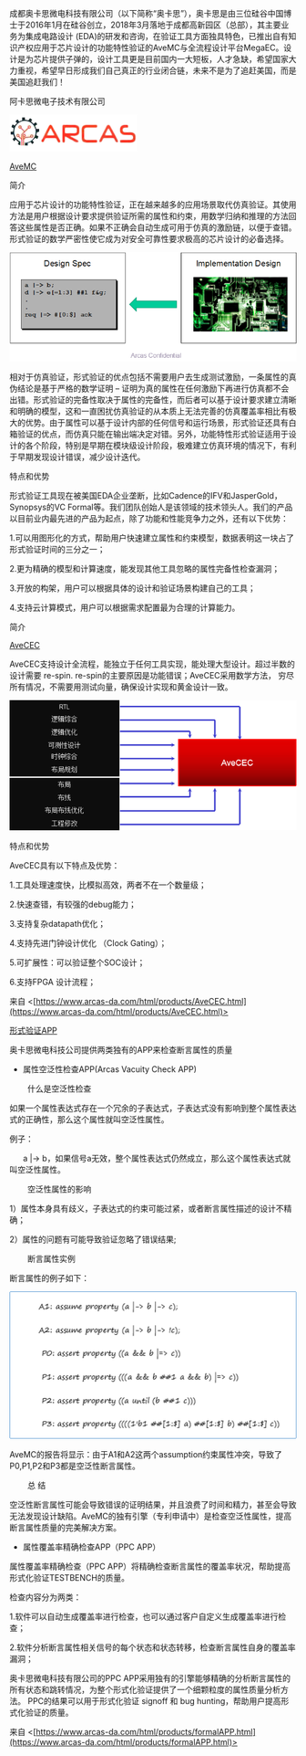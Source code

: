 成都奥卡思微电科技有限公司（以下简称“奥卡思”），奥卡思是由三位硅谷中国博士于2016年1月在硅谷创立，2018年3月落地于成都高新园区（总部），其主要业务为集成电路设计 (EDA)的研发和咨询，在验证工具方面独具特色，已推出自有知识产权应用于芯片设计的功能特性验证的AveMC与全流程设计平台MegaEC。设计是为芯片提供子弹的，设计工具更是目前国内一大短板，人才急缺，希望国家大力重视，希望早日形成我们自己真正的行业闭合链，未来不是为了追赶美国，而是美国追赶我们！

阿卡思微电子技术有限公司

![](docs/EDA/EDA企业/公司/attachments/成都奥卡思微电科技有限公司/77d6f6677c2af1ef55aacf849a108c73_MD5.png)

[AveMC](https://www.arcas-da.com/html/products/AveMC.html)

简介

应用于芯片设计的功能特性验证，正在越来越多的应用场景取代仿真验证。其使用方法是用户根据设计要求提供验证所需的属性和约束，用数学归纳和推理的方法回答这些属性是否正确。如果不正确会自动生成可用于仿真的激励链，以便于查错。形式验证的数学严密性使它成为对安全可靠性要求极高的芯片设计的必备选择。

![](docs/EDA/EDA企业/公司/attachments/成都奥卡思微电科技有限公司/c1764cfbbac4e72f89b3d9dc6b10678d_MD5.png)

相对于仿真验证，形式验证的优点包括不需要用户去生成测试激励，一条属性的真伪结论是基于严格的数学证明 – 证明为真的属性在任何激励下再进行仿真都不会出错。形式验证的完备性取决于属性的完备性，而后者可以基于设计要求建立清晰和明确的模型，这和一直困扰仿真验证的从本质上无法完善的仿真覆盖率相比有极大的优势。由于属性可以基于设计内部的任何信号和运行场景，形式验证还具有白箱验证的优点，而仿真只能在输出端决定对错。另外，功能特性形式验证适用于设计的各个阶段，特别是早期在模块级设计阶段，极难建立仿真环境的情况下，有利于早期发现设计错误，减少设计迭代。

特点和优势

形式验证工具现在被美国EDA企业垄断，比如Cadence的IFV和JasperGold，Synopsys的VC Formal等。我们团队创始人是该领域的技术领头人。我们的产品以目前业内最先进的产品为起点，除了功能和性能竞争力之外，还有以下优势：

1.可以用图形化的方式，帮助用户快速建立属性和约束模型，数据表明这一块占了形式验证时间的三分之一；

2.更为精确的模型和计算速度，能发现其他工具忽略的属性完备性检查漏洞；

3.开放的构架，用户可以根据具体的设计和验证场景构建自己的工具；

4.支持云计算模式，用户可以根据需求配置最为合理的计算能力。

简介

[AveCEC](https://www.arcas-da.com/html/products/AveCEC.html) 

AveCEC支持设计全流程，能独立于任何工具实现，能处理大型设计。超过半数的设计需要 re-spin. re-spin的主要原因是功能错误；AveCEC采用数学方法， 穷尽所有情况，不需要用测试向量，确保设计实现和黄金设计一致。

![](docs/EDA/EDA企业/公司/attachments/成都奥卡思微电科技有限公司/8eacdbafc9120339e02c7c5921e12f8e_MD5.png)

特点和优势

AveCEC具有以下特点及优势：

1.工具处理速度快，比模拟高效，两者不在一个数量级；

2.快速查错，有较强的debug能力；

3.支持复杂datapath优化；

4.支持先进门钟设计优化 （Clock Gating）；

5.可扩展性：可以验证整个SOC设计；

6.支持FPGA 设计流程；

来自 <[https://www.arcas-da.com/html/products/AveCEC.html](https://www.arcas-da.com/html/products/AveCEC.html)>

[形式验证APP](https://www.arcas-da.com/html/products/formalAPP.html)

奥卡思微电科技公司提供两类独有的APP来检查断言属性的质量

- 属性空泛性检查APP(Arcas Vacuity Check APP)

        什么是空泛性检查

如果一个属性表达式存在一个冗余的子表达式，子表达式没有影响到整个属性表达式的正确性，那么这个属性就叫空泛性属性。

例子：

      a |-> b，如果信号a无效，整个属性表达式仍然成立，那么这个属性表达式就叫空泛性属性。

        空泛性属性的影响

1）属性本身具有歧义，子表达式的约束可能过紧，或者断言属性描述的设计不精确；

2）属性的问题有可能导致验证忽略了错误结果;

        断言属性实例

断言属性的例子如下：

![](docs/EDA/EDA企业/公司/attachments/成都奥卡思微电科技有限公司/056efb8b3b0058c346fa09dd75e90d53_MD5.png)

AveMC的报告将显示：由于A1和A2这两个assumption约束属性冲突，导致了P0,P1,P2和P3都是空泛性断言属性。

        总 结

空泛性断言属性可能会导致错误的证明结果，并且浪费了时间和精力，甚至会导致无法发现设计缺陷。AveMC的独有引擎（专利申请中）是检查空泛性属性，提高断言属性质量的完美解决方案。

- 属性覆盖率精确检查APP（PPC APP）

属性覆盖率精确检查（PPC APP）将精确检查断言属性的覆盖率状况，帮助提高形式化验证TESTBENCH的质量。

检查内容分为两类：

1.软件可以自动生成覆盖率进行检查，也可以通过客户自定义生成覆盖率进行检查；

2.软件分析断言属性相关信号的每个状态和状态转移，检查断言属性自身的覆盖率漏洞；

奥卡思微电科技有限公司的PPC APP采用独有的引擎能够精确的分析断言属性的所有状态和跳转情况，为整个形式化验证提供了一个细颗粒度的属性质量分析方法。 PPC的结果可以用于形式化验证 signoff 和 bug hunting，帮助用户提高形式化验证的质量。

来自 <[https://www.arcas-da.com/html/products/formalAPP.html](https://www.arcas-da.com/html/products/formalAPP.html)>
